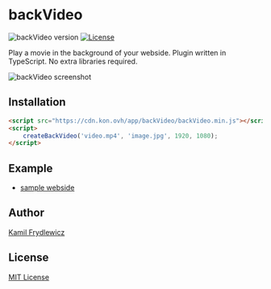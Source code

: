# backVideo

![backVideo version](https://img.shields.io/badge/backVideo-0.0.1-green.svg)
[![License](https://img.shields.io/badge/license-MIT-red.svg)](https://opensource.org/licenses/MIT)

Play a movie in the background of your webside. Plugin written in TypeScript. No extra libraries required.

![backVideo screenshot](https://frydlewicz.pl/app/backVideo/backVideo.jpg?github)

## Installation
```html
<script src="https://cdn.kon.ovh/app/backVideo/backVideo.min.js"></script>
<script>
    createBackVideo('video.mp4', 'image.jpg', 1920, 1080);
</script>
```

## Example
* [sample webside](https://frydlewicz.pl/app/backVideo/example)

## Author
[Kamil Frydlewicz](https://frydlewicz.pl)

## License
[MIT License](LICENSE)

